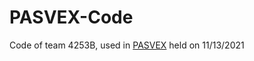 # PASVEX-Code
Code of team 4253B, used in [PASVEX](https://www.robotevents.com/robot-competitions/vex-robotics-competition/RE-VRC-21-4648.html#general-info) held on 11/13/2021 
